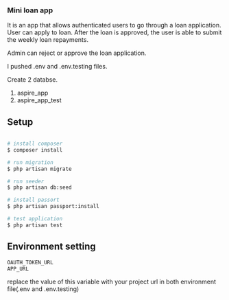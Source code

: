 ### Mini loan app

It is an app that allows authenticated users to go through a loan application.
User can apply to loan.
After the loan is approved, the user is able to submit the weekly loan repayments.

Admin can reject or approve the loan application.



I pushed  .env and .env.testing files.

Create 2 databse.
1) aspire_app
2) aspire_app_test

## Setup

```bash

# install composer
$ composer install

# run migration 
$ php artisan migrate

# run seeder 
$ php artisan db:seed

# install passort
$ php artisan passport:install

# test application
$ php artisan test

```

## Environment setting
``` bash
OAUTH_TOKEN_URL
APP_URL
```
replace the value of this variable with your project url in both environment file(.env and .env.testing)
